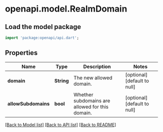 # openapi.model.RealmDomain

## Load the model package
```dart
import 'package:openapi/api.dart';
```

## Properties
Name | Type | Description | Notes
------------ | ------------- | ------------- | -------------
**domain** | **String** | The new allowed domain.  | [optional] [default to null]
**allowSubdomains** | **bool** | Whether subdomains are allowed for this domain.  | [optional] [default to null]

[[Back to Model list]](../README.md#documentation-for-models) [[Back to API list]](../README.md#documentation-for-api-endpoints) [[Back to README]](../README.md)


